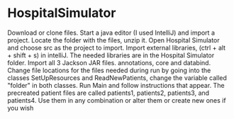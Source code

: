 # HospitalSimulator
Download or clone files. Start a java editor (I used IntelliJ) and import a project. 
Locate the folder with the files, unzip it.
Open Hospital Simulator and choose src as the project to import.
Import external libraries, (ctrl + alt + shift + s) in intelliJ. The needed libraries are in the Hospital Simulator folder.
Import all 3 Jackson JAR files. annotations, core and databind. 
Change file locations for the files needed during run by going into the classes SetUpResources and ReadNewPatients, change the variable called "folder" in both classes.
Run Main and follow instructions that appear. 
The precreated patient files are called patients1, patients2, patients3, and patients4.
Use them in any combination or alter them or create new ones if you wish
